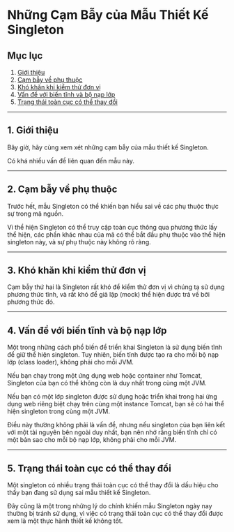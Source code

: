 # Những Cạm Bẫy của Mẫu Thiết Kế Singleton

## Mục lục

1. [Giới thiệu](#giới-thiệu)
2. [Cạm bẫy về phụ thuộc](#cạm-bẫy-về-phụ-thuộc)
3. [Khó khăn khi kiểm thử đơn vị](#khó-khăn-khi-kiểm-thử-đơn-vị)
4. [Vấn đề với biến tĩnh và bộ nạp lớp](#vấn-đề-với-biến-tĩnh-và-bộ-nạp-lớp)
5. [Trạng thái toàn cục có thể thay đổi](#trạng-thái-toàn-cục-có-thể-thay-đổi)

---

## 1. Giới thiệu

Bây giờ, hãy cùng xem xét những cạm bẫy của mẫu thiết kế Singleton.

Có khá nhiều vấn đề liên quan đến mẫu này.

---

## 2. Cạm bẫy về phụ thuộc

Trước hết, mẫu Singleton có thể khiến bạn hiểu sai về các phụ thuộc thực sự trong mã nguồn.

Vì thể hiện Singleton có thể truy cập toàn cục thông qua phương thức lấy thể hiện, các phần khác nhau của mã có thể bắt đầu phụ thuộc vào thể hiện singleton này, và sự phụ thuộc này không rõ ràng.

---

## 3. Khó khăn khi kiểm thử đơn vị

Cạm bẫy thứ hai là Singleton rất khó để kiểm thử đơn vị vì chúng ta sử dụng phương thức tĩnh, và rất khó để giả lập (mock) thể hiện được trả về bởi phương thức đó.

---

## 4. Vấn đề với biến tĩnh và bộ nạp lớp

Một trong những cách phổ biến để triển khai Singleton là sử dụng biến tĩnh để giữ thể hiện singleton. Tuy nhiên, biến tĩnh được tạo ra cho mỗi bộ nạp lớp (class loader), không phải cho mỗi JVM.

Nếu bạn chạy trong một ứng dụng web hoặc container như Tomcat, Singleton của bạn có thể không còn là duy nhất trong cùng một JVM.

Nếu bạn có một lớp singleton được sử dụng hoặc triển khai trong hai ứng dụng web riêng biệt chạy trên cùng một instance Tomcat, bạn sẽ có hai thể hiện singleton trong cùng một JVM.

Điều này thường không phải là vấn đề, nhưng nếu singleton của bạn liên kết với một tài nguyên bên ngoài duy nhất, bạn nên nhớ rằng biến tĩnh chỉ có một bản sao cho mỗi bộ nạp lớp, không phải cho mỗi JVM.

---

## 5. Trạng thái toàn cục có thể thay đổi

Một singleton có nhiều trạng thái toàn cục có thể thay đổi là dấu hiệu cho thấy bạn đang sử dụng sai mẫu thiết kế Singleton.

Đây cũng là một trong những lý do chính khiến mẫu Singleton ngày nay thường bị tránh sử dụng, vì việc có trạng thái toàn cục có thể thay đổi được xem là một thực hành thiết kế không tốt.
